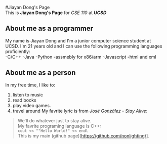 #Jiayan Dong's Page  
This is **Jiayan Dong's Page** for *CSE 110* at ***UCSD***  
## About me as a programmer  
My name is Jiayan Dong and I'm a junior computer science student at UCSD. I'm 21 years old and I can use the following programming languages proficiently:  
-C/C++  -Java  -Python  -assmebly for x86/arm  -Javascript  -html and xml  
## About me as a person  
In my free time, I like to:  
1. listen to music
2. read books
3. play video games.
4. travel around
My favrite lyric is from *José González - Stay Alive*:  
> We'll do whatever just to stay alive.  
My favrite programing language is C++:  
`cout << ""Hello World!" << endl`  
This is my main (github page)[https://github.com/nonlighting/].  